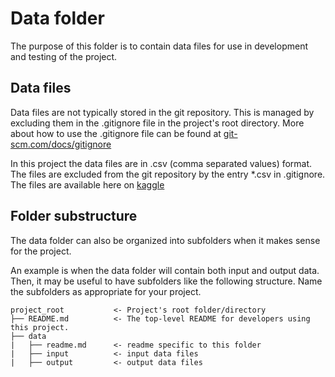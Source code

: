 # Data folder
The purpose of this folder is to contain data files for use in development and
testing of the project.

## Data files
Data files are not typically stored in the git repository.  This is managed 
by excluding them in the .gitignore file in the project's root directory.  More
about how to use the .gitignore file can be found at [git-scm.com/docs/gitignore](https://git-scm.com/docs/gitignore)

In this project the data files are in .csv (comma separated values) format. The
files are excluded from the git repository by the entry *.csv in .gitignore. 
The files are available here on [kaggle](https://www.kaggle.com/datasets/kartik2112/fraud-detection?resource=download)


## Folder substructure
The data folder can also be organized into subfolders when it makes sense for 
the project.  

An example is when the data folder will contain both input and output data.  
Then, it may be useful to have subfolders like the following structure.  Name 
the subfolders as appropriate for your project.

```
project_root           <- Project's root folder/directory
├── README.md          <- The top-level README for developers using this project.
├── data
|   ├── readme.md      <- readme specific to this folder
|   ├── input          <- input data files 
|   ├── output         <- output data files

```
